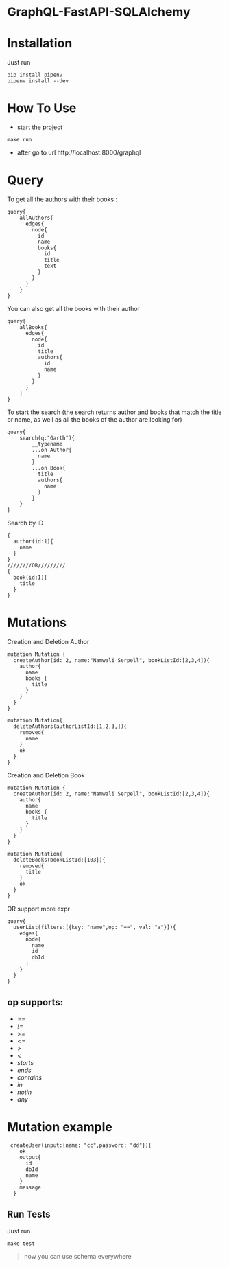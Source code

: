 # GraphQL-FastAPI-SQLAlchemy

# Installation

Just run
```shell script
pip install pipenv
pipenv install --dev
```
# How To Use

- start the project
```shell script
make run
```
- after go to url http://localhost:8000/graphql


# Query
To get all the authors with their books :
```gql
query{
    allAuthors{
      edges{
        node{
          id
          name
          books{
            id
            title
            text
          }
        }
      }
    }
}
```
You can also get all the books with their author
```gql
query{
    allBooks{
      edges{
        node{
          id
          title
          authors{
            id
            name
          }
        }
      }
    }
}
```

To start the search (the search returns author and books that match the title or name,
as well as all the books of the author are looking for)
```gql
query{
    search(q:"Garth"){
        __typename
        ...on Author{
          name
        }
        ...on Book{
          title
          authors{
            name
          }
        }
    }   
}
```

Search by ID
```gql
{
  author(id:1){
    name
  }
}
////////OR/////////
{
  book(id:1){
    title
  }
}
```


# Mutations

Creation and Deletion Author
```gql
mutation Mutation {
  createAuthor(id: 2, name:"Namwali Serpell", bookListId:[2,3,4]){
    author{
      name
      books {
        title
      }
    }
  }
}

mutation Mutation{
  deleteAuthors(authorListId:[1,2,3,]){
    removed{
      name
    }
    ok
  }
}
```
Creation and Deletion Book
```gql
mutation Mutation {
  createAuthor(id: 2, name:"Namwali Serpell", bookListId:[2,3,4]){
    author{
      name
      books {
        title
      }
    }
  }
}

mutation Mutation{
  deleteBooks(bookListId:[103]){
    removed{
      title
    }
    ok
  }
}
```

OR 
support more expr
```gql
query{
  userList(filters:[{key: "name",op: "==", val: "a"}]){
    edges{
      node{
        name
        id
        dbId
      }
    }
  }
}
```

## op supports:
- *==* 
- *!=* 
- *>=* 
- *<=* 
- *>* 
- *<* 
- *starts* 
- *ends* 
- *contains* 
- *in* 
- *notin* 
- *any* 


# Mutation example
```gql
 createUser(input:{name: "cc",password: "dd"}){
    ok
    output{
      id
      dbId
      name
    }
    message
  }
```

## Run Tests

Just run
```shell script
make test
```

>now you can use schema everywhere


